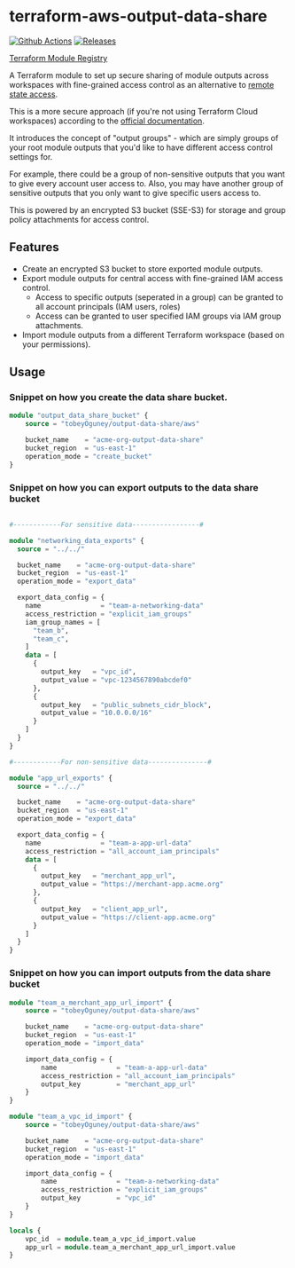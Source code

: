 # terraform-aws-output-data-share

[![Github Actions](https://github.com/tobeyOguney/terraform-aws-output-data-share/actions/workflows/main.yml/badge.svg)](https://github.com/tobeyOguney/terraform-aws-output-data-share/actions/workflows/main.yml)
[![Releases](https://img.shields.io/github/v/release/tobeyOguney/terraform-aws-output-data-share)](https://github.com/tobeyOguney/terraform-aws-output-data-share/releases/latest)

[Terraform Module Registry](https://registry.terraform.io/modules/tobeyOguney/remote-state-s3-backend/aws)

A Terraform module to set up secure sharing of module outputs across workspaces with fine-grained access control as an alternative to [remote state access](https://www.terraform.io/cloud-docs/workspaces/state#remote-state-access-controls).

This is a more secure approach (if you're not using Terraform Cloud workspaces) according to the [official documentation](https://www.terraform.io/language/state/remote-state-data#alternative-ways-to-share-data-between-configurations).

It introduces the concept of "output groups" - which are simply groups of your root module outputs that you'd like to have different access control settings for.

For example, there could be a group of non-sensitive outputs that you want to give every account user access to. Also, you may have another group of sensitive outputs that you only want to give specific users access to.

This is powered by an encrypted S3 bucket (SSE-S3) for storage and group policy attachments for access control.

## Features

- Create an encrypted S3 bucket to store exported module outputs.
- Export module outputs for central access with fine-grained IAM access control.
  - Access to specific outputs (seperated in a group) can be granted to all account principals (IAM users, roles)
  - Access can be granted to user specified IAM groups via IAM group attachments.
- Import module outputs from a different Terraform workspace (based on your permissions).

## Usage

### **Snippet on how you create the data share bucket.**

```terraform
module "output_data_share_bucket" {
    source = "tobeyOguney/output-data-share/aws"

    bucket_name    = "acme-org-output-data-share"
    bucket_region  = "us-east-1"
    operation_mode = "create_bucket"
}
```

### **Snippet on how you can export outputs to the data share bucket**

```terraform

#------------For sensitive data-----------------#

module "networking_data_exports" {
  source = "../../"

  bucket_name    = "acme-org-output-data-share"
  bucket_region  = "us-east-1"
  operation_mode = "export_data"

  export_data_config = {
    name               = "team-a-networking-data"
    access_restriction = "explicit_iam_groups"
    iam_group_names = [
      "team_b",
      "team_c",
    ]
    data = [
      {
        output_key   = "vpc_id",
        output_value = "vpc-1234567890abcdef0"
      },
      {
        output_key   = "public_subnets_cidr_block",
        output_value = "10.0.0.0/16"
      }
    ]
  }
}

#------------For non-sensitive data---------------#

module "app_url_exports" {
  source = "../../"

  bucket_name    = "acme-org-output-data-share"
  bucket_region  = "us-east-1"
  operation_mode = "export_data"

  export_data_config = {
    name               = "team-a-app-url-data"
    access_restriction = "all_account_iam_principals"
    data = [
      {
        output_key   = "merchant_app_url",
        output_value = "https://merchant-app.acme.org"
      },
      {
        output_key   = "client_app_url",
        output_value = "https://client-app.acme.org"
      }
    ]
  }
}
```

### **Snippet on how you can import outputs from the data share bucket**

```terraform
module "team_a_merchant_app_url_import" {
    source = "tobeyOguney/output-data-share/aws"

    bucket_name    = "acme-org-output-data-share"
    bucket_region  = "us-east-1"
    operation_mode = "import_data"

    import_data_config = {
        name               = "team-a-app-url-data"
        access_restriction = "all_account_iam_principals"
        output_key         = "merchant_app_url"
    }
}

module "team_a_vpc_id_import" {
    source = "tobeyOguney/output-data-share/aws"

    bucket_name    = "acme-org-output-data-share"
    bucket_region  = "us-east-1"
    operation_mode = "import_data"

    import_data_config = {
        name               = "team-a-networking-data"
        access_restriction = "explicit_iam_groups"
        output_key         = "vpc_id"
    }
}

locals {
    vpc_id  = module.team_a_vpc_id_import.value
    app_url = module.team_a_merchant_app_url_import.value
}
```

